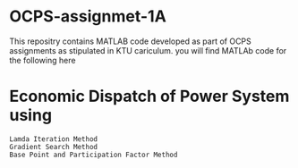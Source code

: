 # OCPS-assignmet-1A
This repositry contains MATLAB code developed as part of OCPS assignments as stipulated in KTU cariculum. you will find MATLAb code for the following here
# Economic Dispatch of Power System using

```
Lamda Iteration Method
Gradient Search Method
Base Point and Participation Factor Method
```

